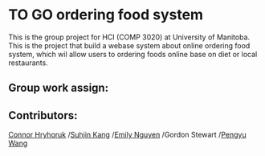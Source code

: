 # TO GO ordering food system
This is the group project for HCI (COMP 3020) at University of Manitoba. This is the project that build a webase system about online ordering food system, which wil allow users to ordering foods online base on diet or local restaurants.
## Group work assign:
## Contributors:
[Connor Hryhoruk](https://github.com/h-connor)
/[Suhjin Kang](https://github.com/skang9810)
/[Emily Nguyen](https://github.com/emily0906)
/Gordon Stewart
/[Pengyu Wang](https://github.com/Skadoosh777)

